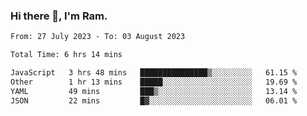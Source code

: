### Hi there 👋, I'm Ram.

<!--START_SECTION:waka-->

```txt
From: 27 July 2023 - To: 03 August 2023

Total Time: 6 hrs 14 mins

JavaScript   3 hrs 48 mins   ███████████████▒░░░░░░░░░   61.15 %
Other        1 hr 13 mins    █████░░░░░░░░░░░░░░░░░░░░   19.69 %
YAML         49 mins         ███▒░░░░░░░░░░░░░░░░░░░░░   13.14 %
JSON         22 mins         █▓░░░░░░░░░░░░░░░░░░░░░░░   06.01 %
```

<!--END_SECTION:waka-->

